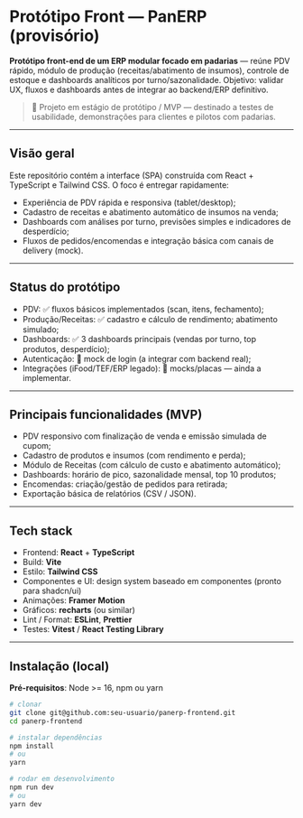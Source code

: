 # Protótipo Front — PanERP (provisório)

**Protótipo front-end de um ERP modular focado em padarias** — reúne PDV rápido, módulo de produção (receitas/abatimento de insumos), controle de estoque e dashboards analíticos por turno/sazonalidade. Objetivo: validar UX, fluxos e dashboards antes de integrar ao backend/ERP definitivo.

> 🚧 Projeto em estágio de protótipo / MVP — destinado a testes de usabilidade, demonstrações para clientes e pilotos com padarias.

---

## Visão geral
Este repositório contém a interface (SPA) construída com React + TypeScript e Tailwind CSS. O foco é entregar rapidamente:
- Experiência de PDV rápida e responsiva (tablet/desktop);
- Cadastro de receitas e abatimento automático de insumos na venda;
- Dashboards com análises por turno, previsões simples e indicadores de desperdício;
- Fluxos de pedidos/encomendas e integração básica com canais de delivery (mock).

---

## Status do protótipo
- PDV: ✅ fluxos básicos implementados (scan, itens, fechamento);
- Produção/Receitas: ✅ cadastro e cálculo de rendimento; abatimento simulado;
- Dashboards: ✅ 3 dashboards principais (vendas por turno, top produtos, desperdício);
- Autenticação: 🔶 mock de login (a integrar com backend real);
- Integrações (iFood/TEF/ERP legado): 🔶 mocks/placas — ainda a implementar.

---

## Principais funcionalidades (MVP)
- PDV responsivo com finalização de venda e emissão simulada de cupom;
- Cadastro de produtos e insumos (com rendimento e perda);
- Módulo de Receitas (com cálculo de custo e abatimento automático);
- Dashboards: horário de pico, sazonalidade mensal, top 10 produtos;
- Encomendas: criação/gestão de pedidos para retirada;
- Exportação básica de relatórios (CSV / JSON).

---

## Tech stack
- Frontend: **React** + **TypeScript**
- Build: **Vite**
- Estilo: **Tailwind CSS**
- Componentes e UI: design system baseado em componentes (pronto para shadcn/ui)
- Animações: **Framer Motion**
- Gráficos: **recharts** (ou similar)
- Lint / Format: **ESLint**, **Prettier**
- Testes: **Vitest** / **React Testing Library**

---

## Instalação (local)
**Pré-requisitos**: Node >= 16, npm ou yarn

```bash
# clonar
git clone git@github.com:seu-usuario/panerp-frontend.git
cd panerp-frontend

# instalar dependências
npm install
# ou
yarn

# rodar em desenvolvimento
npm run dev
# ou
yarn dev
